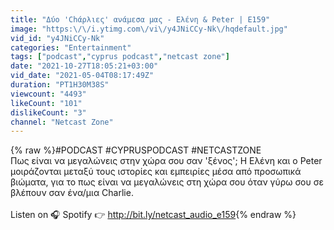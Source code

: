 ```yaml
---
title: "Δύο 'Chάρλιες' ανάμεσα μας - Ελένη & Peter | E159"
image: "https:\/\/i.ytimg.com\/vi\/y4JNiCCy-Nk\/hqdefault.jpg"
vid_id: "y4JNiCCy-Nk"
categories: "Entertainment"
tags: ["podcast","cyprus podcast","netcast zone"]
date: "2021-10-27T18:05:21+03:00"
vid_date: "2021-05-04T08:17:49Z"
duration: "PT1H30M38S"
viewcount: "4493"
likeCount: "101"
dislikeCount: "3"
channel: "Netcast Zone"
---
```

{% raw %}#PODCAST #CYPRUSPODCAST #NETCASTZONE<br />Πως είναι να μεγαλώνεις στην χώρα σου σαν 'ξένος'; Η Ελένη και o Peter μοιράζονται μεταξύ τους ιστορίες και εμπειρίες μέσα από προσωπικά βιώματα, για το πως είναι να μεγαλώνεις στη χώρα σου όταν γύρω σου σε βλέπουν σαν ένα/μια Charlie.<br /><br />Listen on 🎧 Spotify 👉 <a rel="nofollow" target="blank" href="http://bit.ly/netcast_audio_e159">http://bit.ly/netcast_audio_e159</a>{% endraw %}
